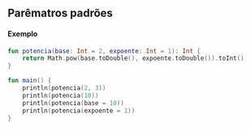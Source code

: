
## Parêmatros padrões


#### Exemplo

```kotlin
fun potencia(base: Int = 2, expoente: Int = 1): Int {
    return Math.pow(base.toDouble(), expoente.toDouble()).toInt()
}

fun main() {
    println(potencia(2, 3))
    println(potencia(10))
    println(potencia(base = 10))
    println(potencia(expoente = 1))
}
```
